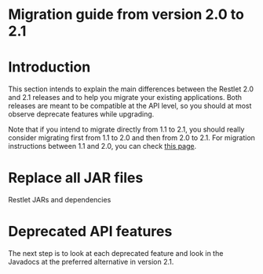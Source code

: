 Migration guide from version 2.0 to 2.1
=======================================

Introduction
============

This section intends to explain the main differences between the Restlet
2.0 and 2.1 releases and to help you migrate your existing applications.
Both releases are meant to be compatible at the API level, so you should
at most observe deprecate features while upgrading.

Note that if you intend to migrate directly from 1.1 to 2.1, you should
really consider migrating first from 1.1 to 2.0 and then from 2.0 to
2.1. For migration instructions between 1.1 and 2.0, you can check [this
page](/learn/guide/2.1#/155-restlet.html?branch=docs-2_0 "Migration guide from version 1.1 to 2.0").

Replace all JAR files
=====================

Restlet JARs and dependencies

Deprecated API features
=======================

The next step is to look at each deprecated feature and look in the
Javadocs at the preferred alternative in version 2.1.

